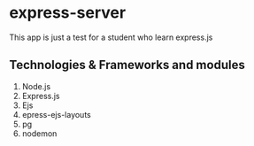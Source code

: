 # express-server
This app is just a test for a student who learn express.js

## Technologies & Frameworks and modules
1. Node.js
2. Express.js
3. Ejs
4. epress-ejs-layouts
5. pg
6. nodemon